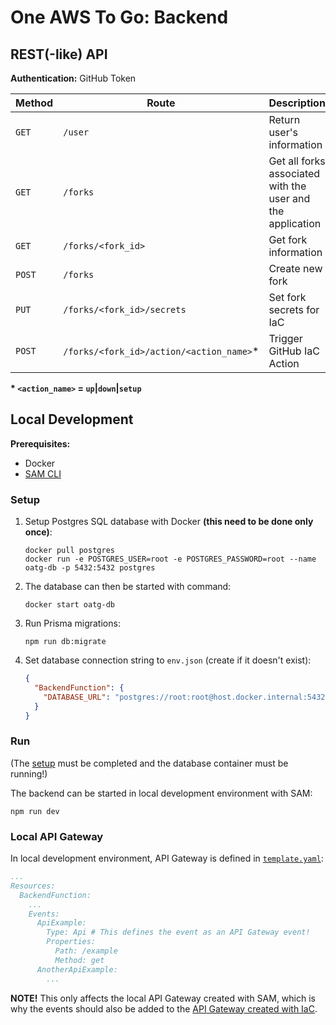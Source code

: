 # One AWS To Go: Backend

## REST(-like) API

**Authentication:** GitHub Token

| **Method** | **Route** | **Description** |
| ----- | ----- | ----- |
| `GET` | `/user` | Return user's information
| `GET` | `/forks` | Get all forks associated with the user and the application
| `GET` | `/forks/<fork_id>` | Get fork information
| `POST` | `/forks` | Create new fork |
| `PUT` | `/forks/<fork_id>/secrets` | Set fork secrets for IaC |
| `POST` | `/forks/<fork_id>/action/<action_name>`* | Trigger GitHub IaC Action |

**\* `<action_name>` = `up`|`down`|`setup`**

## Local Development

**Prerequisites:**
- Docker
- [SAM CLI](https://docs.aws.amazon.com/serverless-application-model/latest/developerguide/serverless-sam-cli-install.html)

### Setup
1. Setup Postgres SQL database with Docker **(this need to be done only once)**:
    ```
    docker pull postgres
    docker run -e POSTGRES_USER=root -e POSTGRES_PASSWORD=root --name oatg-db -p 5432:5432 postgres
    ```

2. The database can then be started with command:
    ```
    docker start oatg-db
    ```

3. Run Prisma migrations:
    ```
    npm run db:migrate
    ```

4. Set database connection string to `env.json` (create if it doesn't exist):
    ```json
    {
      "BackendFunction": {
        "DATABASE_URL": "postgres://root:root@host.docker.internal:5432"
      }
    }
    ```

### Run

(The [setup](#setup) must be completed and the database container must be running!)

The backend can be started in local development environment with SAM:
```
npm run dev
```

### Local API Gateway

In local development environment, API Gateway is defined in [`template.yaml`](./template.yaml):
```yaml
...
Resources:
  BackendFunction:
    ...
    Events:
      ApiExample:
        Type: Api # This defines the event as an API Gateway event!
        Properties:
          Path: /example
          Method: get
      AnotherApiExample:
        ...
```

**NOTE!** This only affects the local API Gateway created with SAM, which is why the events should also be added to the [API Gateway created with IaC](../iac/solution/modules/api-gateway/api-gateway.tf).
